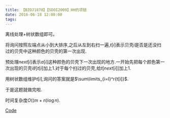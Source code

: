 ```yaml
---
title: 【BZOJ1878】【SDOI2009】HH的项链
date: 2016-06-18 12:00:00
tags:
---
```


离线处理+树状数组即可。

<!-- more -->

将询问按照左端点从小到大排序,之后从左到右扫一遍,$t[i]$表示贝壳$i$是否是还没扫过的贝壳中这种颜色的贝壳的第一次出现.

预处理$next[i]​$表示$a[i]​$这种颜色的贝壳下一次出现的地方.一开始先把每个颜色第一次出现的贝壳$i​$的$t[i]​$加上$1​$.对于每个扫过的贝壳,给$t[next[i]]​$加上$1​$.

用树状数组维护$t[i]$,询问的答案就是$\sum\limits_{i=l}^r{t[i]}$.

于是这题就做完啦.

时间复杂度$O((m+n)\log n)$.

[Code](https://github.com/q234rty/OJ-Codes/blob/master/BZOJ/1878.cpp)







